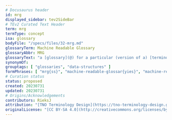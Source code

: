 ```yaml
---
# Docusaurus header
id: mrg
displayed_sidebar: tev2SideBar
# TEv2 Curated Text Header
term: mrg
termType: concept
isa: glossary
bodyFile: "/specs/files/32-mrg.md"
glossaryTerm: Machine Readable Glossary
glossaryAbbr: MRG
glossaryText: "a [glossary](@) for a particular (version of a) [terminology](@) that is formatted in YAML, according to the [TEv2 MRG specifications](/docs/specs/files/mrg), to enable automated processing and integration with software systems."
synonymOf:
grouptags: [ "glossaries", "data-structures" ]
formPhrases: [ "mrg{ss}", "machine-readable-glossar{yies}", "machine-readable-glossar{yies}-mrg{ss}" ]
# Curation status
status: proposed
created: 20230731
updated: 20230731
# Origins/Acknowledgements
contributors: RieksJ
attribution: "[TNO Terminology Design](https://tno-terminology-design.github.io/tev2-specifications/docs)"
originalLicense: "[CC BY-SA 4.0](http://creativecommons.org/licenses/by-sa/4.0/?ref=chooser-v1)"
---
```

